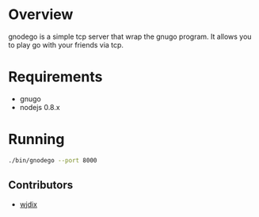 Overview
========

gnodego is a simple tcp server that wrap the gnugo program. It allows you to play go with your friends via tcp.

Requirements
============

* gnugo
* nodejs 0.8.x

Running
=======

```bash
./bin/gnodego --port 8000
```

Contributors
------------

* [wjdix](https://github.com/wjdix)
